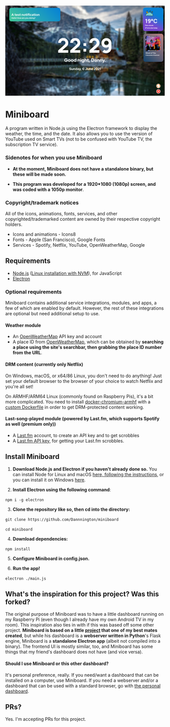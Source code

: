 ![Add Miniboard](doc/miniboard.png)
# Miniboard
A program written in Node.js using the Electron framework to display the weather, the time, and the date. It also allows you to use the version of YouTube used on Smart TVs (not to be confused with YouTube TV, the subscription TV service).

### Sidenotes for when you use Miniboard
- **At the moment, Miniboard does not have a standalone binary, but these will be made soon.**

- **This program was developed for a 1920\*1080 (1080p) screen, and was coded with a 1050p monitor**.

### Copyright/trademark notices
All of the icons, animations, fonts, services, and other copyrighted/trademarked content are owned by their respective copyright holders. 

- Icons and animations - Icons8
- Fonts - Apple (San Francisco), Google Fonts
- Services - Spotify, Netflix, YouTube, OpenWeatherMap, Google

## Requirements
- [Node.js](https://nodejs.org) ([Linux installation with NVM](https://github.com/nvm-sh/nvm)), for JavaScript
- [Electron](https://electronjs.org)

### Optional requirements
Miniboard contains additional service integrations, modules, and apps, a few of which are enabled by default. However, the rest of these integrations are optional but need additional setup to use.
#### Weather module
- An [OpenWeatherMap](https://openweathermap.org) API key and account
- A place ID from [OpenWeatherMap](https://openweathermap.org), which can be obtained by **searching a place using the site's searchbar, then grabbing the place ID number from the URL**.

#### DRM content (currently only Netflix)
On Windows, macOS, or x64/86 Linux, you don't need to do anything! Just set your default browser to the browser of your choice to watch Netflix and you're all set!

On ARMHF/ARM64 Linux (commonly found on Raspberry Pis), it's a bit more complicated. You need to install [docker-chromium-armhf](https://github.com/monkaBlyat/docker-chromium-armhf) with a [custom Dockerfile](https://gist.github.com/Dannnington/3e09f9a0e03f9621118426161b72bf75) in order to get DRM-protected content working.

#### Last-song-played module (powered by Last.fm, which supports Spotify as well (premium only))
- A [Last.fm](https://www.last.fm) account, to create an API key and to get scrobbles
- A [Last.fm API key](https://www.last.fm/api/account/create), for getting your Last.fm scrobbles.

## Install Miniboard

1. **Download Node.js and Electron if you haven't already done so.**
You can install Node for Linux and macOS [here, following the instructions](https://github.com/nvm-sh/nvm), or you can install it on Windows [here](https://nodejs.org).

2. **Install Electron using the following command**:

``npm i -g electron``

3. **Clone the repository like so, then cd into the directory:**

``git clone https://github.com/Dannnington/miniboard``

``cd miniboard``

4. **Download dependencies:**

``npm install``

5. **Configure Miniboard in config.json.**

6. **Run the app!**

``electron ./main.js``

## What's the inspiration for this project? Was this forked?
The original purpose of Miniboard was to have a little dashboard running on my Raspberry Pi (even though I already have my own Android TV in my room). This inspiration also ties in with if this was based off some other project. **Miniboard is based on a little [project](https://github.com/SmatMan/personal_dashboard) that one of my best mates created**, but while his dashboard is a **webserver written in Python**'s Flask engine, Miniboard is a **standalone Electron app** (albeit not compiled into a binary). The frontend UI is mostly similar, too, and Miniboard has some things that my friend's dashboard does not have (and vice versa).

#### Should I use Miniboard or this other dashboard?
It's personal preference, really. If you need/want a dashboard that can be installed on a computer, use Miniboard. If you need a webserver and/or a dashboard that can be used with a standard browser, go with [the personal dashboard](https://github.com/SmatMan/personal_dashboard).

## PRs?
Yes. I'm accepting PRs for this project.
